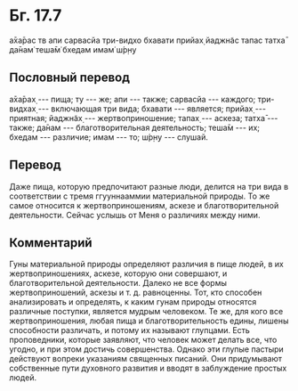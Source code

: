 # Бг. 17.7
а̄ха̄рас тв апи сарвасйа
три-видхо бхавати прийах̣
йаджн̃ас тапас татха̄ да̄нам̇
теша̄м̇ бхедам имам̇ ш́р̣н̣у
## Пословный перевод

а̄ха̄рах̣ --- пища; ту --- же; апи --- также; сарвасйа --- каждого;
три-видхах̣ --- включающая три вида; бхавати --- является; прийах̣ ---
приятная; йаджн̃ах̣ --- жертвоприношение; тапах̣ --- аскеза; татха̄ ---
также; да̄нам --- благотворительная деятельность; теша̄м --- их; бхедам
--- различие; имам --- то; ш́р̣н̣у --- слушай.

## Перевод

Даже пища, которую предпочитают разные люди, делится на три вида в
соответствии с тремя ггууннааммии материальной природы. То же самое
относится к жертвоприношениям, аскезе и благотворительной деятельности.
Сейчас услышь от Меня о различиях между ними.

## Комментарий

Гуны материальной природы определяют различия в пище людей, в их
жертвоприношениях, аскезе, которую они совершают, и благотворительной
деятельности. Далеко не все формы жертвоприношений, аскезы и т. д.
равноценны. Тот, кто способен анализировать и определять, к каким гунам
природы относятся различные поступки, является мудрым человеком. Те же,
для кого все жертвоприношения, любая пища и благотворительность едины,
лишены способности различать, и потому их называют глупцами. Есть
проповедники, которые заявляют, что человек может делать все, что
угодно, и при этом достичь совершенства. Однако эти глупые пастыри
действуют вопреки указаниям священных писаний. Они придумывают
собственные пути духовного развития и вводят в заблуждение простых
людей.
